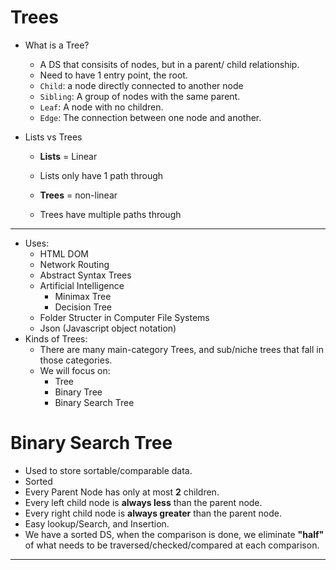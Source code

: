 # Trees
- What is a Tree?
  - A DS that consisits of nodes, but in a parent/ child relationship.
  - Need to have 1 entry point, the root.
  - `Child`: a node directly connected to another node
  - `Sibling`: A group of nodes with the same parent.
  - `Leaf`: A node with no children.
  - `Edge`: The connection between one node and another.

- Lists vs Trees
  - **Lists** = Linear
  - Lists only have 1 path through
  
  - **Trees** = non-linear
  - Trees have multiple paths through


---
- Uses: 
  - HTML DOM
  - Network Routing
  - Abstract Syntax Trees
  - Artificial Intelligence 
    - Minimax Tree
    - Decision Tree
  - Folder Structer in Computer File Systems
  - Json (Javascript object notation) 
- Kinds of Trees:
    - There are many main-category Trees, and sub/niche trees that fall in those categories.
    - We will focus on: 
      - Tree
      - Binary Tree
      - Binary Search Tree


# Binary Search Tree
  - Used to store sortable/comparable data.
  - Sorted
  - Every Parent Node has only at most **2** children.
  - Every left child node is **always less** than the parent node.
  - Every right child node is **always greater** than the parent node.
  - Easy lookup/Search, and Insertion.
  - We have a sorted DS, when the comparison is done, we eliminate **"half"** of what needs to be traversed/checked/compared at each comparison.
---